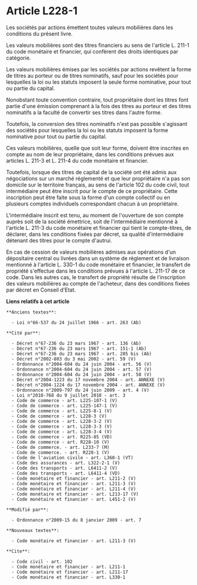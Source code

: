 # Article L228-1

Les sociétés par actions émettent toutes valeurs mobilières dans les conditions du présent livre. 

Les valeurs mobilières sont des titres financiers au sens de l'article L. 211-1 du code monétaire et financier, qui confèrent
des droits identiques par catégorie. 

Les valeurs mobilières émises par les sociétés par actions revêtent la forme de titres au porteur ou de titres nominatifs,
sauf pour les sociétés pour lesquelles la loi ou les statuts imposent la seule forme nominative, pour tout ou partie du
capital. 

Nonobstant toute convention contraire, tout propriétaire dont les titres font partie d'une émission comprenant à la fois des
titres au porteur et des titres nominatifs a la faculté de convertir ses titres dans l'autre forme. 

Toutefois, la conversion des titres nominatifs n'est pas possible s'agissant des sociétés pour lesquelles la loi ou les
statuts imposent la forme nominative pour tout ou partie du capital. 

Ces valeurs mobilières, quelle que soit leur forme, doivent être inscrites en compte au nom de leur propriétaire, dans les
conditions prévues aux articles L. 211-3 et L. 211-4 du code monétaire et financier. 

Toutefois, lorsque des titres de capital de la société ont été admis aux négociations sur un marché réglementé et que leur
propriétaire n'a pas son domicile sur le territoire français, au sens de l'article 102 du code civil, tout intermédiaire peut
être inscrit pour le compte de ce propriétaire. Cette inscription peut être faite sous la forme d'un compte collectif ou en
plusieurs comptes individuels correspondant chacun à un propriétaire.

L'intermédiaire inscrit est tenu, au moment de l'ouverture de son compte auprès soit de la société émettrice, soit de
l'intermédiaire mentionné à l'article L. 211-3 du code monétaire et financier qui tient le compte-titres, de déclarer, dans
les conditions fixées par décret, sa qualité d'intermédiaire détenant des titres pour le compte d'autrui. 

En cas de cession de valeurs mobilières admises aux opérations d'un dépositaire central ou livrées dans un système de
règlement et de livraison mentionné à l'article L. 330-1 du code monétaire et financier, le transfert de propriété s'effectue
dans les conditions prévues à l'article L. 211-17 de ce code. Dans les autres cas, le transfert de propriété résulte de
l'inscription des valeurs mobilières au compte de l'acheteur, dans des conditions fixées par décret en Conseil d'Etat.

**Liens relatifs à cet article**

	**Anciens textes**:

	  - Loi n°66-537 du 24 juillet 1966 - art. 263 (Ab)

	**Cité par**:

	  - Décret n°67-236 du 23 mars 1967 - art. 136 (Ab)
	  - Décret n°67-236 du 23 mars 1967 - art. 151-1 (Ab)
	  - Décret n°67-236 du 23 mars 1967 - art. 205 bis (Ab)
	  - Décret n°2002-803 du 3 mai 2002 - art. 59 (V)
	  - Ordonnance n°2004-604 du 24 juin 2004 - art. 56 (V)
	  - Ordonnance n°2004-604 du 24 juin 2004 - art. 57 (V)
	  - Ordonnance n°2004-604 du 24 juin 2004 - art. 58 (V)
	  - Décret n°2004-1223 du 17 novembre 2004 - art. ANNEXE (V)
	  - Décret n°2004-1224 du 17 novembre 2004 - art. ANNEXE (V)
	  - Ordonnance n°2009-797 du 24 juin 2009 - art. 4 (V)
	  - Loi n°2010-768 du 9 juillet 2010 - art. 3
	  - Code de commerce - art. L225-107-1 (V)
	  - Code de commerce - art. L225-147-1 (V)
	  - Code de commerce - art. L225-8-1 (V)
	  - Code de commerce - art. L228-3 (V)
	  - Code de commerce - art. L228-3-2 (V)
	  - Code de commerce - art. L228-3-3 (V)
	  - Code de commerce - art. L228-3-4 (V)
	  - Code de commerce - art. R225-85 (VD)
	  - Code de commerce - art. R228-10 (V)
	  - Code de commerce. - art. L233-7 (M)
	  - Code de commerce. - art. R228-1 (V)
	  - Code de l'aviation civile - art. L360-1 (VT)
	  - Code des assurances - art. L322-2-1 (V)
	  - Code des transports - art. L6411-2 (V)
	  - Code des transports - art. L6411-4 (VD)
	  - Code monétaire et financier - art. L211-2 (V)
	  - Code monétaire et financier - art. L211-3 (V)
	  - Code monétaire et financier - art. L211-4 (V)
	  - Code monétaire et financier - art. L213-17 (V)
	  - Code monétaire et financier - art. L451-2 (V)

	**Modifié par**:

	  - Ordonnance n°2009-15 du 8 janvier 2009 - art. 7

	**Nouveaux textes**:

	  - Code monétaire et financier - art. L211-3 (V)

	**Cite**:

	  - Code civil - art. 102
	  - Code monétaire et financier - art. L211-1
	  - Code monétaire et financier - art. L211-17
	  - Code monétaire et financier - art. L330-1
